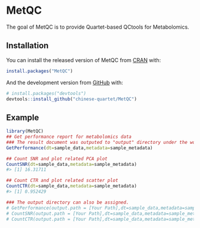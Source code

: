 
<!-- README.md is generated from README.Rmd. Please edit that file -->

# MetQC

<!-- badges: start -->

<!-- badges: end -->

The goal of MetQC is to provide Quartet-based QCtools for Metabolomics.

## Installation

You can install the released version of MetQC from
[CRAN](https://CRAN.R-project.org) with:

``` r
install.packages("MetQC")
```

And the development version from [GitHub](https://github.com/) with:

``` r
# install.packages("devtools")
devtools::install_github("chinese-quartet/MetQC")
```

## Example

``` r
library(MetQC)
## Get performance report for metabolomics data
### The result document was outputed to "output" directory under the working directory
GetPerformance(dt=sample_data,metadata=sample_metadata)

## Count SNR and plot related PCA plot
CountSNR(dt=sample_data,metadata=sample_metadata)
#> [1] 16.31711

## Count CTR and plot related scatter plot
CountCTR(dt=sample_data,metadata=sample_metadata)
#> [1] 0.952429

### The output directory can also be assigned.
# GetPerformance(output.path = [Your Path],dt=sample_data,metadata=sample_metadata)
# CountSNR(output.path = [Your Path],dt=sample_data,metadata=sample_metadata)
# CountCTR(output.path = [Your Path],dt=sample_data,metadata=sample_metadata)
```
